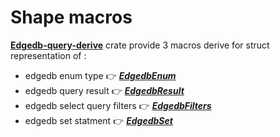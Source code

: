 # Shape macros

[**Edgedb-query-derive**](https://github.com/imagineDevit/edgedb) crate provide 3 macros derive for struct representation of :

- edgedb enum type  👉 [**_EdgedbEnum_**](./edgedb-enum.md)
- edgedb query result  👉 [**_EdgedbResult_**](./edgedb-result.md)
- edgedb select query filters  👉 [**_EdgedbFilters_**](./edgedb-filters.md)
- edgedb set statment  👉 [**_EdgedbSet_**](./edgedb-set.md)
